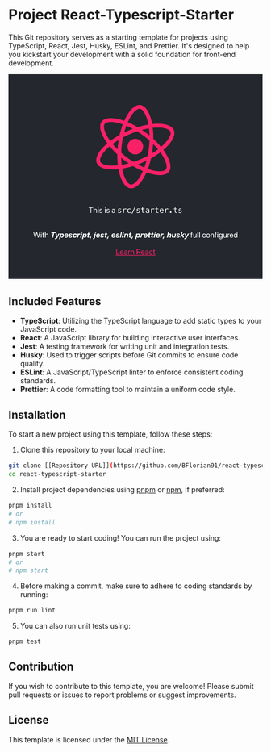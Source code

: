 # Project React-Typescript-Starter

This Git repository serves as a starting template for projects using TypeScript, React, Jest, Husky, ESLint, and Prettier. It's designed to help you kickstart your development with a solid foundation for front-end development.

![preview template](https://github.com/BFlorian91/react-typescript-starter/blob/main/public/preview.png?raw=true)

## Included Features

- **TypeScript**: Utilizing the TypeScript language to add static types to your JavaScript code.
- **React**: A JavaScript library for building interactive user interfaces.
- **Jest**: A testing framework for writing unit and integration tests.
- **Husky**: Used to trigger scripts before Git commits to ensure code quality.
- **ESLint**: A JavaScript/TypeScript linter to enforce consistent coding standards.
- **Prettier**: A code formatting tool to maintain a uniform code style.

## Installation

To start a new project using this template, follow these steps:

1. Clone this repository to your local machine:

```bash
git clone [[Repository URL]](https://github.com/BFlorian91/react-typescript-starter/)
cd react-typescript-starter
```

2. Install project dependencies using [pnpm](https://pnpm.io/) or [npm](https://www.npmjs.com/), if preferred:

```bash
pnpm install
# or
# npm install
```

3. You are ready to start coding! You can run the project using:

```bash
pnpm start
# or
# npm start
```

4. Before making a commit, make sure to adhere to coding standards by running:

```bash
pnpm run lint
```

5. You can also run unit tests using:

```bash
pnpm test
```

## Contribution

If you wish to contribute to this template, you are welcome! Please submit pull requests or issues to report problems or suggest improvements.

## License

This template is licensed under the [MIT License](https://en.wikipedia.org/wiki/MIT_License).
